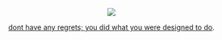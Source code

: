 <p align="center">
<img src="https://files.catbox.moe/74bqj2.jpg"/>
</p>
<p align="center">
<a href="https://youtu.be/D1tBUSupc8w?si=Tyea6caqno5WeucR">dont have any regrets; you did what you were designed to do</a>.
</p>
